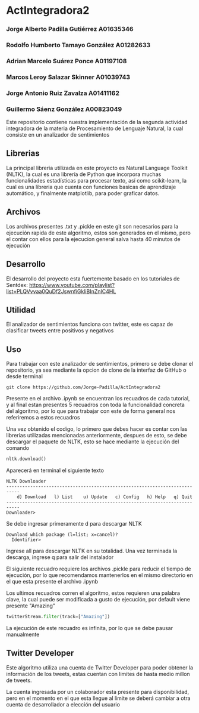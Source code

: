 # ActIntegradora2

### Jorge Alberto Padilla Gutiérrez  A01635346
### Rodolfo Humberto Tamayo González A01282633
### Adrian Marcelo Suárez Ponce      A01197108
### Marcos Leroy Salazar Skinner     A01039743
### Jorge Antonio Ruiz Zavalza       A01411162
### Guillermo Sáenz González         A00823049

Este repositorio contiene nuestra implementación de la segunda actividad integradora de la materia de Procesamiento de Lenguaje Natural, la cual consiste en un analizador de sentimientos

## Librerias

La principal libreria utilizada en este proyecto es Natural Language Toolkit (NLTK), la cual es una librería de Python que incorpora muchas funcionalidades estadísticas para procesar texto, así como scikit-learn, la cual es una libreria que cuenta con funciones basicas de aprendizaje automático, y finalmente matplotlib, para poder graficar datos.

## Archivos

Los archivos presentes .txt y .pickle en este git son necesarios para la ejecución rapida de este algoritmo, estos son generados en el mismo, pero el contar con ellos para la ejecucion general salva hasta 40 minutos de ejecución

## Desarrollo

El desarrollo del proyecto esta fuertemente basado en los tutoriales de Sentdex: https://www.youtube.com/playlist?list=PLQVvvaa0QuDf2JswnfiGkliBInZnIC4HL

## Utilidad

El analizador de sentimientos funciona con twitter, este es capaz de clasificar tweets entre positivos y negativos

## Uso

Para trabajar con este analizador de sentimientos, primero se debe clonar el repositorio, ya sea mediante la opcion de clone de la interfaz de GitHub o desde terminal
```shell
git clone https://github.com/Jorge-Padilla/ActIntegradora2
```

Presente en el archivo .ipynb se encuentran los recuadros de cada tutorial, y al final estan presentes 5 recuadros con toda la funcionalidad concreta del algoritmo, por lo que para trabajar con este de forma general nos referiremos a estos recuadros

Una vez obtenido el codigo, lo primero que debes hacer es contar con las librerias utilizadas mencionadas anteriormente, despues de esto, se debe descargar el paquete de NLTK, esto se hace mediante la ejecución del comando
```python
nltk.download()
```
Aparecerá en terminal el siguiente texto
```shell
NLTK Downloader
---------------------------------------------------------------------------
    d) Download   l) List    u) Update   c) Config   h) Help   q) Quit
---------------------------------------------------------------------------
Downloader>
```
Se debe ingresar primeramente d para descargar NLTK
```shell
Download which package (l=list; x=cancel)?
  Identifier>
```
Ingrese all para descargar NLTK en su totalidad.
Una vez terminada la descarga, ingrese q para salir del instalador

El siguiente recuadro requiere los archivos .pickle para reducir el tiempo de ejecución, por lo que recomendamos mantenerlos en el mismo directorio en el que esta presente el archivo .ipynb

Los ultimos recuadros corren el algoritmo, estos requieren una palabra clave, la cual puede ser modificada a gusto de ejecución, por default viene presente "Amazing"

```python
twitterStream.filter(track=["Amazing"])
```

La ejecución de este recuadro es infinita, por lo que se debe pausar manualmente

## Twitter Developer

Este algoritmo utiliza una cuenta de Twitter Developer para poder obtener la información de los tweets, estas cuentan con limites de hasta medio millon de tweets.

La cuenta ingresada por un colaborador esta presente para disponibilidad, pero en el momento en el que esta llegue al limite se deberá cambiar a otra cuenta de desarrollador a elección del usuario
